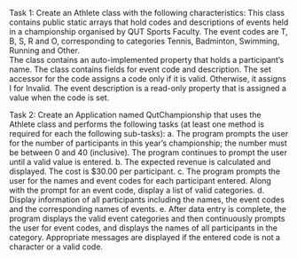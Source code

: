 Task 1: Create an Athlete class with the following characteristics:
This class contains public static arrays that hold codes and descriptions of events held in a championship organised by QUT Sports Faculty. The event codes are T, B, S, R and O, corresponding to categories Tennis, Badminton, Swimming, Running and Other.  
The class contains an auto-implemented property that holds a participant’s name. 
The class contains fields for event code and description. The set accessor for the code assigns a code only if it is valid. Otherwise, it assigns I for Invalid. The event description is a read-only property that is assigned a value when the code is set. 

Task 2: Create an Application named QutChampionship that uses the Athlete class and performs the following tasks (at least one method is required for each the following sub-tasks):
a.	The program prompts the user for the number of participants in this year’s championship; the number must be between 0 and 40 (inclusive). The program continues to prompt the user until a valid value is entered. 
b.	The expected revenue is calculated and displayed. The cost is $30.00 per participant. 
c.	The program prompts the user for the names and event codes for each participant entered. Along with the prompt for an event code, display a list of valid categories. 
d.	Display information of all participants including the names, the event codes and the corresponding names of events. 
e.	After data entry is complete, the program displays the valid event categories and then continuously prompts the user for event codes, and displays the names of all participants in the category. Appropriate messages are displayed if the entered code is not a character or a valid code. 

